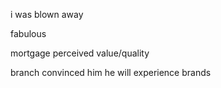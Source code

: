 
i was blown away

fabulous

mortgage
perceived value/quality

branch convinced him he will experience brands 

